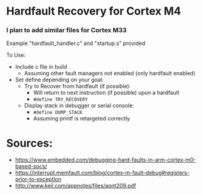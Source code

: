 # Hardfault Recovery for Cortex M4
### I plan to add similar files for Cortex M33
Example "hardfault_handler.c" and "startup.s" provided

To Use:
- Include c file in build
  - Assuming other fault managers not enabled (only hardfault enabled)
- Set define depending on your goal:
  - Try to Recover from hardfault (if possible):
    - Will return to next instruction (if possible) upon a hardfault
    - ```#define TRY_RECOVERY ```
   - Display stack in debugger or serial console:
      - ```#define DUMP_STACK ```
      - Assuming printf is retargeted correctly

# Sources: 
- https://www.embedded.com/debugging-hard-faults-in-arm-cortex-m0-based-socs/
- https://interrupt.memfault.com/blog/cortex-m-fault-debug#registers-prior-to-exception
- http://www.keil.com/appnotes/files/apnt209.pdf

